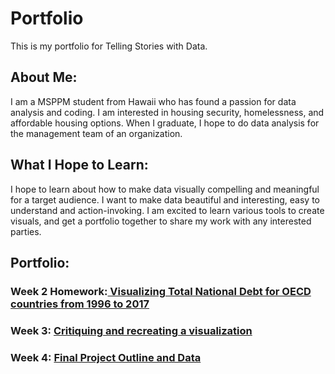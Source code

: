 # Portfolio
This is my portfolio for Telling Stories with Data.

## About Me:
I am a MSPPM student from Hawaii who has found a passion for data analysis and coding. I am interested in housing security, homelessness, and affordable housing options. When I graduate, I hope to do data analysis for the management team of an organization. 

## What I Hope to Learn:
I hope to learn about how to make data visually compelling and meaningful for a target audience. I want to make data beautiful and interesting, easy to understand and action-invoking. I am excited to learn various tools to create visuals, and get a portfolio together to share my work with any interested parties. 

## Portfolio:
### Week 2 Homework:<a href="https://rule37.github.io/Portfolio/VizAssignment1"> Visualizing Total National Debt for OECD countries from 1996 to 2017</a>

### Week 3: <a href = "VizAssignment2"> Critiquing and recreating a visualization </a>

### Week 4: <a href = "FinalProjectOutline"> Final Project Outline and Data </a>
